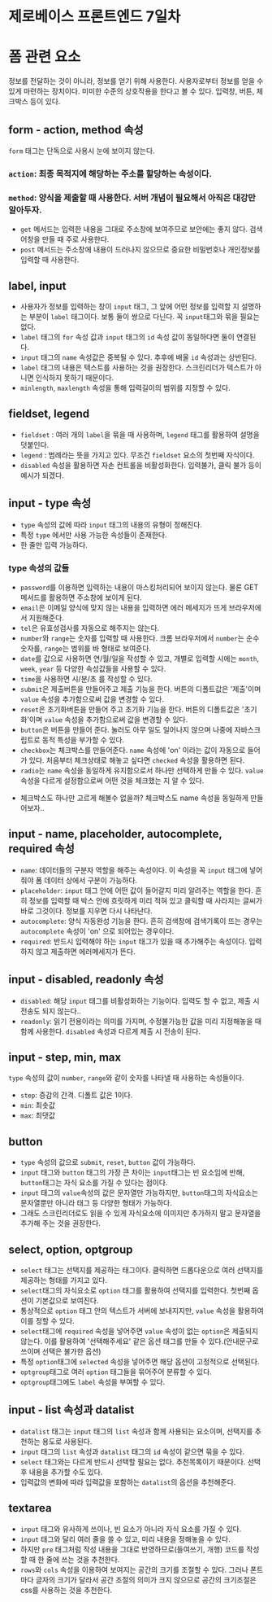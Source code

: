 제로베이스 프론트엔드 7일차
===================
# 폼 관련 요소
정보를 전달하는 것이 아니라, 정보를 얻기 위해 사용한다. 사용자로부터 정보를 얻을 수 있게 마련하는 장치이다. 미미한 수준의 상호작용을 한다고 볼 수 있다. 입력창, 버튼, 체크박스 등이 있다. 
## form - action, method 속성
`form` 태그는 단독으로 사용시 눈에 보이지 않는다.
### `action`: 최종 목적지에 해당하는 주소를 할당하는 속성이다. 
### `method`: 양식을 제출할 때 사용한다. 서버 개념이 필요해서 아직은 대강만 알아두자.
* `get` 메서드는 입력한 내용을 그대로 주소창에 보여주므로 보안에는 좋지 않다. 검색어창을 만들 때 주로 사용한다.
* `post` 메서드는 주소창에 내용이 드러나지 않으므로 중요한 비밀번호나 개인정보를 입력할 때 사용한다.

## label, input
* 사용자가 정보를 입력하는 창이 `input` 태그, 그 앞에 어떤 정보를 입력할 지 설명하는 부분이 `label` 태그이다. 보통 둘이 쌍으로 다닌다. 꼭 `input`태그와 묶을 필요는 없다.
* `label` 태그의 `for` 속성 값과 `input` 태그의 `id` 속성 값이 동일하다면 둘이 연결된다.
* `input` 태그의 `name` 속성값은 중복될 수 있다. 추후에 배울 `id` 속성과는 상반된다.
* `label` 태그의 내용은 텍스트를 사용하는 것을 권장한다. 스크린리더가 텍스트가 아니면 인식하지 못하기 때문이다.
* `minlength`, `maxlength` 속성을 통해 입력길이의 범위를 지정할 수 있다. 

## fieldset, legend
* `fieldset` : 여러 개의 `label`을 묶을 때 사용하며, `legend` 태그를 활용하여 설명을 덧붙인다. 
* `legend` : 범례라는 뜻을 가지고 있다. 무조건 `fieldset` 요소의 첫번째 자식이다.
* `disabled` 속성을 활용하면 자손 컨트롤을 비활성화한다. 입력불가, 클릭 불가 등이 예시가 되겠다.
 
## input - type 속성
* `type` 속성의 값에 따라 `input` 태그의 내용의 유형이 정해진다. 
* 특정 `type` 에서만 사용 가능한 속성들이 존재한다.
* 한 줄만 입력 가능하다.
### type 속성의 값들
* `password`를 이용하면 입력하는 내용이 마스킹처리되어 보이지 않는다. 물론 GET 메서드를 활용하면 주소창에 보이게 된다.
* `email`은 이메일 양식에 맞지 않는 내용을 입력하면 에러 메세지가 뜨게 브라우저에서 지원해준다.
* `tel`은 유효성검사를 자동으로 해주지는 않는다. 
* `number`와 `range`는 숫자를 입력할 때 사용한다. 크롬 브라우저에서 `number`는 순수 숫자를, `range`는 범위를 바 형태로 보여준다.
* `date`를 값으로 사용하면 연/월/일을 작성할 수 있고, 개별로 입력할 시에는 `month`, `week`, `year` 등 다양한 속성값들을 사용할 수 있다.
* `time`을 사용하면 시/분/초 를 작성할 수 있다.
* `submit`은 제출버튼을 만들어주고 제출 기능을 한다. 버튼의 디폴트값은 '제출'이며 `value` 속성을 추가함으로써 값을 변경할 수 있다.
* `reset`은 초기화버튼을 만들어 주고 초기화 기능을 한다. 버튼의 디폴트값은 '초기화'이며 `value` 속성을 추가함으로써 값을 변경할 수 있다.
* `button`은 버튼을 만들어 준다. 눌러도 아무 일도 일어나지 않으며 나중에 자바스크립트로 동적 특성을 부가할 수 있다.
* `checkbox`는 체크박스를 만들어준다. `name` 속성에 'on' 이라는 값이 자동으로 들어가 있다. 처음부터 체크상태로 해놓고 싶다면 `checked` 속성을 활용하면 된다.
* `radio`는 `name` 속성을 동일하게 유지함으로서 하나만 선택하게 만들 수 있다. `value` 속성을 다르게 설정함으로써 어떤 것을 체크했는 지 알 수 있다. 
- 체크박스도 하나만 고르게 해볼수 없을까? 체크박스도 name 속성을 동일하게 만들어보자..

## input - name, placeholder, autocomplete, required 속성
* `name`: 데이터들의 구분자 역할을 해주는 속성이다. 이 속성을 꼭 `input` 태그에 넣어줘야 폼 데이터 상에서 구분이 가능하다.
* `placeholder`: `input` 태그 안에 어떤 값이 들어갈지 미리 알려주는 역할을 한다. 흔히 정보를 입력할 때 박스 안에 흐릿하게 미리 적혀 있고 클릭할 때 사라지는 글씨가 바로 그것이다. 정보를 지우면 다시 나타난다.
* `autocomplete`: 양식 자동완성 기능을 한다. 흔히 검색창에 검색기록이 뜨는 경우는 `autocomplete` 속성이 'on' 으로 되어있는 경우이다. 
* `required`: 반드시 입력해야 하는 `input` 태그가 있을 때 추가해주는 속성이다. 입력하지 않고 제출하면 에러메세지가 뜬다.

## input - disabled, readonly 속성
* `disabled`: 해당 `input` 태그를 비활성화하는 기능이다. 입력도 할 수 없고, 제출 시 전송도 되지 않는다.. 
* `readonly`: 읽기 전용이라는 의미를 가지며, 수정불가능한 값을 미리 지정해놓을 때 함께 사용한다. `disabled` 속성과 다르게 제출 시 전송이 된다.

## input - step, min, max
`type` 속성의 값이 `number`, `range`와 같이 숫자를 나타낼 때 사용하는 속성들이다.
* `step`: 증감의 간격. 디폴트 값은 1이다.
* `min`: 최솟값
* `max`: 최댓값

## button
* `type` 속성의 값으로 `submit`, `reset`, `button` 값이 가능하다.
* `input` 태그와 `button` 태그의 가장 큰 차이는 `input`태그는 빈 요소임에 반해, `button`태그는 자식 요소를 가질 수 있다는 점이다. 
* `input` 태그의 `value`속성의 값은 문자열만 가능하지만, `button`태그의 자식요소는 문자열뿐만 아니라 태그 등 다양한 형태가 가능하다.
* 그래도 스크린리더로도 읽을 수 있게 자식요소에 이미지만 추가하지 말고 문자열을 추가해 주는 것을 권장한다.

## select, option, optgroup
* `select` 태그는 선택지를 제공하는 태그이다. 클릭하면 드롭다운으로 여러 선택지를 제공하는 형태를 가지고 있다.
* `select`태그의 자식요소로 `option` 태그를 활용하여 선택지를 입력한다. 첫번째 옵션이 기본값으로 보여진다.
* 통상적으로 `option` 태그 안의 텍스트가 서버에 보내지지만, `value` 속성을 활용하여 이를 정할 수 있다.
* `select`태그에 `required` 속성을 넣어주면 `value` 속성이 없는 `option`은 제출되지 않는다. 이를 활용하여 '선택해주세요' 같은 옵션 태그를 만들 수 있다.(안내문구로 쓰이며 선택은 불가한 옵션)
* 특정 `option`태그에 `selected` 속성을 넣어주면 해당 옵션이 고정적으로 선택된다.
* `optgroup`태그로 여러 `option` 태그들을 묶어주어 분류할 수 있다. 
* `optgroup`태그에도 `label` 속성을 부여할 수 있다.

## input - list 속성과 datalist
* `datalist` 태그는 `input` 태그의 `list` 속성과 함께 사용되는 요소이며, 선택지를 추천하는 용도로 사용된다.
* `input` 태그의 `list` 속성과 `datalist` 태그의 `id` 속성이 같으면 묶을 수 있다.
* `select` 태그와는 다르게 반드시 선택할 필요는 없다. 추천목록이기 때문이다. 선택 후 내용을 추가할 수도 있다.
* 입력값의 변화에 따라 입력값을 포함하는 `datalist`의 옵션을 추천해준다. 

## textarea
* `input` 태그와 유사하게 쓰이나, 빈 요소가 아니라 자식 요소를 가질 수 있다.
* `input` 태그와 달리 여러 줄을 쓸 수 있고, 미리 내용을 정해놓을 수 있다. 
* 하지만 `pre` 태그처럼 작성 내용을 그대로 반영하므로(들여쓰기, 개행) 코드를 작성할 때 한 줄에 쓰는 것을 추천한다. 
* `rows`와 `cols` 속성을 이용하여 보여지는 공간의 크기를 조절할 수 있다. 그러나 폰트마다 글자의 크기가 달라서 공간 조절의 의미가 크지 않으므로 공간의 크기조절은 css를 사용하는 것을 추천한다.
